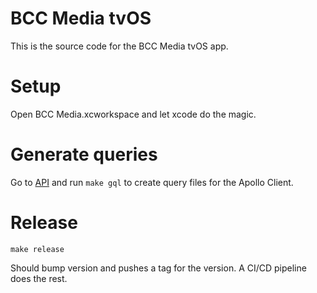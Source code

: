 # BCC Media tvOS

This is the source code for the BCC Media tvOS app.

# Setup

Open BCC Media.xcworkspace and let xcode do the magic.

# Generate queries

Go to [API](./API) and run `make gql` to create query files for the Apollo Client.

# Release

```
make release
```

Should bump version and pushes a tag for the version. A CI/CD pipeline does the rest.
